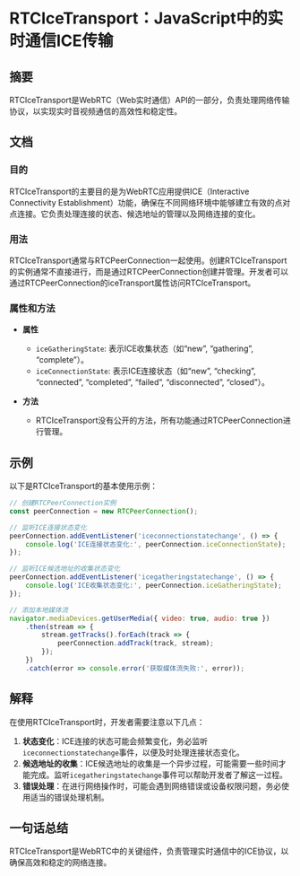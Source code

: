<!--
Meta Description: # RTCIceTransport：JavaScript中的实时通信ICE传输 ## 摘要 RTCIceTransport是WebRTC（Web实时通信）API的一部分，负责处理网络传输协议，以实现实时音视频通信的高效性和稳定性。 ## 文档 ### 目的 RTCIceTransport的主要目的是...
Meta Keywords: peerconnection, new, console, stream, error
-->

# RTCIceTransport：JavaScript中的实时通信ICE传输

## 摘要
RTCIceTransport是WebRTC（Web实时通信）API的一部分，负责处理网络传输协议，以实现实时音视频通信的高效性和稳定性。

## 文档
### 目的
RTCIceTransport的主要目的是为WebRTC应用提供ICE（Interactive Connectivity Establishment）功能，确保在不同网络环境中能够建立有效的点对点连接。它负责处理连接的状态、候选地址的管理以及网络连接的变化。

### 用法
RTCIceTransport通常与RTCPeerConnection一起使用。创建RTCIceTransport的实例通常不直接进行，而是通过RTCPeerConnection创建并管理。开发者可以通过RTCPeerConnection的iceTransport属性访问RTCIceTransport。

### 属性和方法
- **属性**
  - `iceGatheringState`: 表示ICE收集状态（如“new”, “gathering”, “complete”）。
  - `iceConnectionState`: 表示ICE连接状态（如“new”, “checking”, “connected”, “completed”, “failed”, “disconnected”, “closed”）。

- **方法**
  - RTCIceTransport没有公开的方法，所有功能通过RTCPeerConnection进行管理。

## 示例
以下是RTCIceTransport的基本使用示例：

```javascript
// 创建RTCPeerConnection实例
const peerConnection = new RTCPeerConnection();

// 监听ICE连接状态变化
peerConnection.addEventListener('iceconnectionstatechange', () => {
    console.log('ICE连接状态变化:', peerConnection.iceConnectionState);
});

// 监听ICE候选地址的收集状态变化
peerConnection.addEventListener('icegatheringstatechange', () => {
    console.log('ICE收集状态变化:', peerConnection.iceGatheringState);
});

// 添加本地媒体流
navigator.mediaDevices.getUserMedia({ video: true, audio: true })
    .then(stream => {
        stream.getTracks().forEach(track => {
            peerConnection.addTrack(track, stream);
        });
    })
    .catch(error => console.error('获取媒体流失败:', error));
```

## 解释
在使用RTCIceTransport时，开发者需要注意以下几点：

1. **状态变化**：ICE连接的状态可能会频繁变化，务必监听`iceconnectionstatechange`事件，以便及时处理连接状态变化。
2. **候选地址的收集**：ICE候选地址的收集是一个异步过程，可能需要一些时间才能完成。监听`icegatheringstatechange`事件可以帮助开发者了解这一过程。
3. **错误处理**：在进行网络操作时，可能会遇到网络错误或设备权限问题，务必使用适当的错误处理机制。

## 一句话总结
RTCIceTransport是WebRTC中的关键组件，负责管理实时通信中的ICE协议，以确保高效和稳定的网络连接。